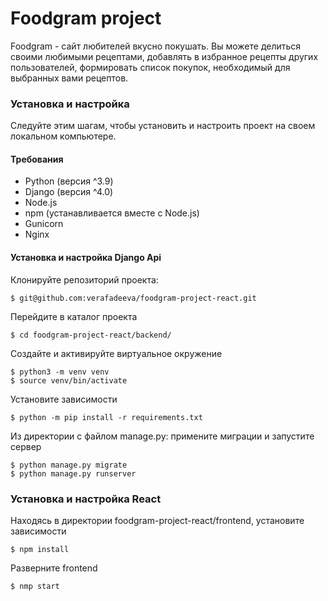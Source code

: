 # Foodgram project

Foodgram - сайт любителей вкусно покушать. Вы можете делиться своими любимыми рецептами, добавлять в избранное рецепты других пользователей, формировать список покупок, необходимый для выбранных вами рецептов.

### Установка и настройка

Следуйте этим шагам, чтобы установить и настроить проект на своем локальном компьютере.

#### Требования

- Python (версия ^3.9)
- Django (версия ^4.0)
- Node.js
- npm (устанавливается вместе с Node.js)
- Gunicorn
- Nginx

#### Установка и настройка Django Api

Клонируйте репозиторий проекта:
```
$ git@github.com:verafadeeva/foodgram-project-react.git
```
Перейдите в каталог проекта
```
$ cd foodgram-project-react/backend/
```
Создайте и активируйте виртуальное окружение
```
$ python3 -m venv venv
$ source venv/bin/activate
```
Установите зависимости
```
$ python -m pip install -r requirements.txt
```
Из директории с файлом manage.py: примените миграции и запустите сервер
```
$ python manage.py migrate
$ python manage.py runserver
```

### Установка и настройка React

Находясь в директории foodgram-project-react/frontend, установите зависимости
```
$ npm install
```
Разверните frontend
```
$ nmp start
```